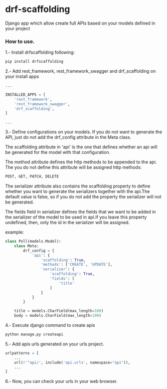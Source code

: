 # drf-scaffolding
Django app which allow create full APIs based on your models defined in your project

### How to use.
1.-  Install drfscaffolding following:
```bash
pip install drfscaffolding
```

2.- Add rest_framework, rest_framework_swagger and drf_scaffolding on your install apps
```python
...

INSTALLED_APPS = [
    'rest_framework',
    'rest_framework_swagger',
    'drf_scaffolding',
]

...
```

3.- Define configurations on your models.
If you do not want to generate the API, just do not add the drf_config attribute in the Meta class.

The scaffolding attribute in 'api' is the one that defines whether an api will be generated for the model with that configuration.

The method attribute defines the http methods to be appended to the api. The you do not define this attribute will be assigned http methods:
```python
POST, GET, PATCH, DELETE
```

The serializer attribute also contains the scaffolding property to define whether you want to generate the serializers together with the api.The default value is false, so if you do not add the property the serializer will not be generated.

The fields field in serializer defines the fields that we want to be added in the serializer of the model to be used in api.If you leave this property undefined, then, only the id in the serializer will be assigned.

example:
```python
class Poll(models.Model):
    class Meta:
        drf_config = {
            'api': {
                'scaffolding': True,
                'methods': ['CREATE', 'UPDATE'],
                'serializer': {
                    'scaffolding': True,
                    'fields': [
                        'title'
                    ]
                }
            }
        }

    title = models.CharField(max_length=100)
    body = models.CharField(max_length=100)
```

4.- Execute django command to create apis
```bash
python manage.py createapi
```

5.- Add apis urls generated on your urls project.
```python
urlpatterns = [
    ...
    url(r'^api/', include('api.urls', namespace="api")),
    ...
]

```

6.- Now, you can check your urls in your web browser.
